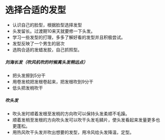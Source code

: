 # 选择合适的发型
- 认识自己的脸型，根据脸型选择发型
- 头发留长。过渡期10来天就要修一下头发。
- 学习一些发型的打理，多多了解好看的发型并且积极尝试。
- 发型反映了一个男生的层次
- 选购合适的发蜡发胶，自己抓照型。
##### 刘海长发（吹风机吹的时候离头发稍远点）
- 把头发擦到5分干
- 用卷发梳把发根卷起来，把发根吹到9分干
- 低头把发梢吹干
##### 吹头发
- 吹头发时顺着发根至发梢的方向吹可以保持头发柔顺不毛躁。
- 顺着发梢至发根的方向吹头发可以吹干头发毛鳞片，使头发看起来发量更多也更蓬松。
- 用热风吹干头发并吹出想要的发型，用冷风给头发降温，定型。

